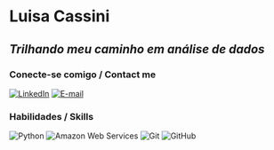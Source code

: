# **Luisa Cassini**
## ***Trilhando meu caminho em análise de dados***



### Conecte-se comigo / Contact me
[![LinkedIn](https://img.shields.io/badge/-LinkedIn-000?style=for-the-badge&logo=linkedin&logoColor=30A3DC)](https://www.linkedin.com/in/luisa-cassini/)
[![E-mail](https://img.shields.io/badge/-Email-000?style=for-the-badge&logo=microsoft-outlook&logoColor=E94D5F)](mailto:luisacassiniti@hotmail.com)


### Habilidades / Skills

![Python](https://img.shields.io/badge/Python-4B0082?style=for-the-badge&logo=python&logoColor=white)
![Amazon Web Services](https://img.shields.io/badge/Amazon_AWS-000?style=for-the-badge&logo=amazon-aws&logoColor=white)
![Git](https://img.shields.io/badge/Git-4B0082?style=for-the-badge&logo=git&logoColor=white)
![GitHub](https://img.shields.io/badge/GitHub-000?style=for-the-badge&logo=github&logoColor=white)
